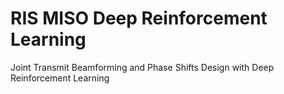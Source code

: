 # RIS MISO Deep Reinforcement Learning
 Joint Transmit Beamforming and Phase Shifts Design with Deep Reinforcement Learning
